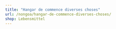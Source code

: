 ```yaml
---
title: "Hangar de commence diverses choses"
url: /nongoa/hangar-de-commence-diverses-choses/
shop: Lebensmittel
---
```

